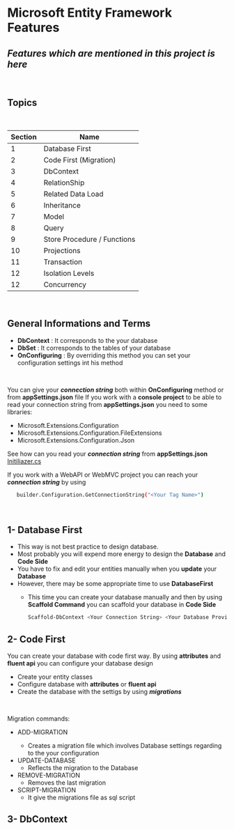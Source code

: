 # Microsoft Entity Framework Features
## _Features which are mentioned in this project is here_ 

<br/>

## Topics

<br/>


| Section | Name |
| ------ | ------ |
| 1 | Database First |
| 2 | Code First (Migration)|
| 3 | DbContext |
| 4 | RelationShip |
| 5 | Related Data Load |
| 6 | Inheritance |
| 7 | Model |
| 8 | Query |
| 9  | Store Procedure / Functions |
| 10 | Projections |
| 11 | Transaction |
| 12 | Isolation Levels |
| 12 | Concurrency |

<br/>

## General Informations and Terms
- __DbContext__ : It corresponds to the your database
- __DbSet<T>__ :  It corresponds to the tables of your database
- __OnConfiguring__ : By overriding this method you can set your configuration settings int his method 

<br/>

You can give your ___connection string___ both within __OnConfiguring__ method or from __appSettings.json__ file
If you work with a __console project__ to be able to read your connection string from __appSettings.json__ you need to some libraries:
- Microsoft.Extensions.Configuration
- Microsoft.Extensions.Configuration.FileExtensions
- Microsoft.Extensions.Configuration.Json
 

See how can you read your ___connection string___ from  __appSettings.json__ [Initiliazer.cs](https://github.com/ArcadiaEngineer/EntityFrameworkStudies/blob/master/EfCore.Console/Initiliazer.cs)

If you work with a WebAPI or WebMVC project you can reach your ___connection string___ by using
```sh
   builder.Configuration.GetConnectionString("<Your Tag Name>")
```
<br/>

## 1- Database First

- This way is not best practice to design database.
- Most probably you will expend more energy to design the __Database__ and __Code Side__
- You have to fix and edit your entities manually when you __update__ your __Database__
- However, there may be some appropriate time to use __DatabaseFirst__
    - This time you can create your database manually and then by using __Scaffold Command__
you can scaffold your database in  __Code Side__

        ```sh
        Scaffold-DbContext <Your Connection String> <Your Database Provider>(ex: Microsoft.EntityFrameworkCore.SqlServer) -OutputDir <Your Direction>
        ```
    
## 2- Code First  

You can create your database with code first way. By using __attributes__ and __fluent api__ you can configure your database design

- Create your entity classes
- Configure database with __attributes__ or __fluent api__
- Create the database with the settigs by using ___migrations___

<br/>
  
Migration commands: 
- ADD-MIGRATION <Migration Name>
    - Creates a migration file which involves Database settings regarding to the your configuration
- UPDATE-DATABASE
    - Reflects the migration to the Database
- REMOVE-MIGRATION
    - Removes the last migration
- SCRIPT-MIGRATION
    - It give the migrations file as sql script


## 3- DbContext

















    
    
